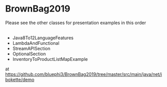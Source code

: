 # BrownBag2019

Please see the other classes for presentation examples in this order<br/>
<br/>
- Java8To12LanguageFeatures<br/>
- LambdaAndFunctional<br/>
- StreamAPISection<br/>
- OptionalSection<br/>
- InventoryToProductListMapExample<br/>

at https://github.com/bluephi3/BrownBag2019/tree/master/src/main/java/net/ibokette/demo
